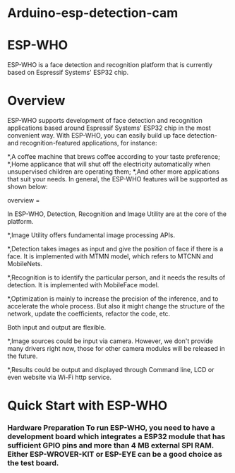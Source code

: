 # Arduino-esp-detection-cam

# ESP-WHO
ESP-WHO is a face detection and recognition platform that is currently based on Espressif Systems' ESP32 chip.

# Overview
ESP-WHO supports development of face detection and recognition applications based around Espressif Systems' ESP32 chip in the most convenient way. With ESP-WHO, you can easily build up face detection- and recognition-featured applications, for instance:

*,A coffee machine that brews coffee according to your taste preference;
*,Home applicance that will shut off the electricity automatically when unsupervised children are operating them;
*,And other more applications that suit your needs.
In general, the ESP-WHO features will be supported as shown below:

overview =

In ESP-WHO, Detection, Recognition and Image Utility are at the core of the platform.

*,Image Utility offers fundamental image processing APIs.

*,Detection takes images as input and give the position of face if there is a face. It is implemented with MTMN model, which refers to MTCNN and MobileNets.

*,Recognition is to identify the particular person, and it needs the results of detection. It is implemented with MobileFace model.

*,Optimization is mainly to increase the precision of the inference, and to accelerate the whole process. But also it might change the structure of the network, update the coefficients, refactor the code, etc.

Both input and output are flexible.

*,Image sources could be input via camera. However, we don't provide many drivers right now, those for other camera modules will be released in the future.

*,Results could be output and displayed through Command line, LCD or even website via Wi-Fi http service.

<h1> Quick Start with ESP-WHO
<h3> Hardware Preparation
To run ESP-WHO, you need to have a development board which integrates a ESP32 module that has sufficient GPIO pins and more than 4 MB external SPI RAM. Either ESP-WROVER-KIT or ESP-EYE can be a good choice as the test board.
